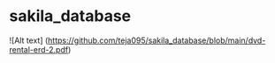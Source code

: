 # sakila_database

![Alt text] (https://github.com/teja095/sakila_database/blob/main/dvd-rental-erd-2.pdf)



